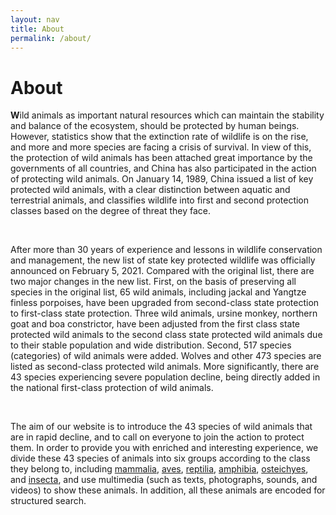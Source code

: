 ```yaml
---
layout: nav
title: About
permalink: /about/
---
```

<div class="about_text">
<h1>About</h1>
<p><strong>W</strong>ild animals as important natural resources which can maintain the stability and balance of the ecosystem, should be protected by human beings. However, statistics show that the extinction rate of wildlife is on the rise, and more and more species are facing a crisis of survival. In view of this, the protection of wild animals has been attached great importance by the governments of all countries, and China has also participated in the action of protecting wild animals. On January 14, 1989, China issued a list of key protected wild animals, with a clear distinction between aquatic and terrestrial animals, and classifies wildlife into first and second protection classes based on the degree of threat they face.</p>
<br>

<p>After more than 30 years of experience and lessons in wildlife conservation and management, the new list of state key protected wildlife was officially announced on February 5, 2021. Compared with the original list, there are two major changes in the new list. First, on the basis of preserving all species in the original list, 65 wild animals, including jackal and Yangtze finless porpoises, have been upgraded from second-class state protection to first-class state protection. Three wild animals, ursine monkey, northern goat and boa constrictor, have been adjusted from the first class state protected wild animals to the second class state protected wild animals due to their stable population and wide distribution. Second, 517 species (categories) of wild animals were added. Wolves and other 473 species are listed as second-class protected wild animals. More significantly, there are 43 species experiencing severe population decline, being directly added in the national first-class protection of wild animals.</p>
<br>

<p>The aim of our website is to introduce the 43 species of wild animals that are in rapid decline, and to call on everyone to join the action to protect them. In order to provide you with enriched and interesting experience, we divide these 43 species of animals into six groups according to the class they belong to, including <a href="{{ site.baseurl }}/mammalia">mammalia</a>, <a href="{{ site.baseurl }}/aves">aves</a>, <a href="{{ site.baseurl }}/reptilia">reptilia</a>, <a href="{{ site.baseurl }}/amphibia">amphibia</a>, <a href="{{ site.baseurl }}/osteichthyes">osteichyes</a>, and <a href="{{ site.baseurl }}/insecta">insecta</a>, and use multimedia (such as texts, photographs, sounds, and videos) to show these animals. In addition, all these animals are encoded for structured search. </p>
<br>
</div>